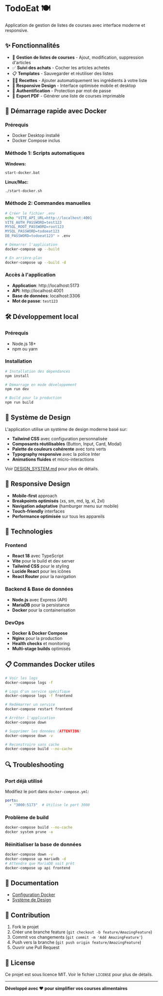 # TodoEat 🍽️

Application de gestion de listes de courses avec interface moderne et responsive.

## ✨ Fonctionnalités

- 📝 **Gestion de listes de courses** - Ajout, modification, suppression d'articles
- ✅ **Suivi des achats** - Cocher les articles achetés
- 📋 **Templates** - Sauvegarder et réutiliser des listes
- 👨‍🍳 **Recettes** - Ajouter automatiquement les ingrédients à votre liste
- 📱 **Responsive Design** - Interface optimisée mobile et desktop
- 🔐 **Authentification** - Protection par mot de passe
- 📄 **Export PDF** - Générer une liste de courses imprimable

## 🚀 Démarrage rapide avec Docker

### Prérequis
- Docker Desktop installé
- Docker Compose inclus

### Méthode 1: Scripts automatiques

**Windows:**
```bash
start-docker.bat
```

**Linux/Mac:**
```bash
./start-docker.sh
```

### Méthode 2: Commandes manuelles

```bash
# Créer le fichier .env
echo "VITE_API_URL=http://localhost:4001
VITE_AUTH_PASSWORD=test123
MYSQL_ROOT_PASSWORD=root123
MYSQL_PASSWORD=todoeat123
DB_PASSWORD=todoeat123" > .env

# Démarrer l'application
docker-compose up --build

# En arrière-plan
docker-compose up --build -d
```

### Accès à l'application

- **Application**: http://localhost:5173
- **API**: http://localhost:4001
- **Base de données**: localhost:3306
- **Mot de passe**: `test123`

## 🛠️ Développement local

### Prérequis
- Node.js 18+
- npm ou yarn

### Installation

```bash
# Installation des dépendances
npm install

# Démarrage en mode développement
npm run dev

# Build pour la production
npm run build
```

## 🎨 Système de Design

L'application utilise un système de design moderne basé sur:

- **Tailwind CSS** avec configuration personnalisée
- **Composants réutilisables** (Button, Input, Card, Modal)
- **Palette de couleurs cohérente** avec tons verts
- **Typography responsive** avec la police Inter
- **Animations fluides** et micro-interactions

Voir [DESIGN_SYSTEM.md](./DESIGN_SYSTEM.md) pour plus de détails.

## 📱 Responsive Design

- **Mobile-first** approach
- **Breakpoints optimisés** (xs, sm, md, lg, xl, 2xl)
- **Navigation adaptative** (hamburger menu sur mobile)
- **Touch-friendly** interfaces
- **Performance optimisée** sur tous les appareils

## 🔧 Technologies

### Frontend
- **React 18** avec TypeScript
- **Vite** pour le build et dev server
- **Tailwind CSS** pour le styling
- **Lucide React** pour les icônes
- **React Router** pour la navigation

### Backend & Base de données
- **Node.js** avec Express (API)
- **MariaDB** pour la persistance
- **Docker** pour la containerisation

### DevOps
- **Docker & Docker Compose**
- **Nginx** pour la production
- **Health checks** et monitoring
- **Multi-stage builds** optimisés

## 📋 Commandes Docker utiles

```bash
# Voir les logs
docker-compose logs -f

# Logs d'un service spécifique
docker-compose logs -f frontend

# Redémarrer un service
docker-compose restart frontend

# Arrêter l'application
docker-compose down

# Supprimer les données (ATTENTION)
docker-compose down -v

# Reconstruire sans cache
docker-compose build --no-cache
```

## 🔍 Troubleshooting

### Port déjà utilisé
Modifiez le port dans `docker-compose.yml`:
```yaml
ports:
  - "3000:5173"  # Utilise le port 3000
```

### Problème de build
```bash
docker-compose build --no-cache
docker system prune -a
```

### Réinitialiser la base de données
```bash
docker-compose down -v
docker-compose up mariadb -d
# Attendre que MariaDB soit prêt
docker-compose up api frontend
```

## 📄 Documentation

- [Configuration Docker](./DOCKER_SETUP.md)
- [Système de Design](./DESIGN_SYSTEM.md)

## 🤝 Contribution

1. Fork le projet
2. Créer une branche feature (`git checkout -b feature/AmazingFeature`)
3. Commit vos changements (`git commit -m 'Add AmazingFeature'`)
4. Push vers la branche (`git push origin feature/AmazingFeature`)
5. Ouvrir une Pull Request

## 📝 License

Ce projet est sous licence MIT. Voir le fichier `LICENSE` pour plus de détails.

---

**Développé avec ❤️ pour simplifier vos courses alimentaires** 